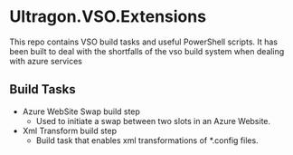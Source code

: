 # Ultragon.VSO.Extensions

This repo contains VSO build tasks and useful PowerShell scripts. It has been built to deal with the shortfalls of the vso build system when dealing with azure services

## Build Tasks ##

- Azure WebSite Swap build step
  - Used to initiate a swap between two slots in an Azure Website.
- Xml Transform build step
  - Build task that enables xml transformations of *.config files.


